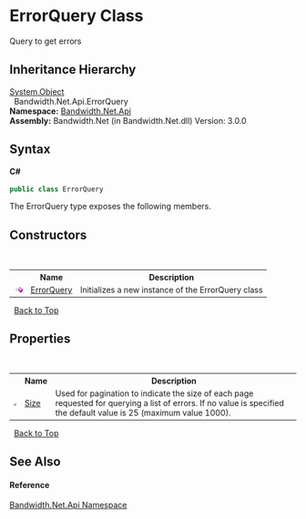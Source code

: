 ﻿# ErrorQuery Class
 

Query to get errors


## Inheritance Hierarchy
<a href="http://msdn2.microsoft.com/en-us/library/e5kfa45b" target="_blank">System.Object</a><br />&nbsp;&nbsp;Bandwidth.Net.Api.ErrorQuery<br />
**Namespace:**&nbsp;<a href ="N_Bandwidth_Net_Api.md">Bandwidth.Net.Api</a><br />**Assembly:**&nbsp;Bandwidth.Net (in Bandwidth.Net.dll) Version: 3.0.0

## Syntax

**C#**<br />
``` C#
public class ErrorQuery
```

The ErrorQuery type exposes the following members.


## Constructors
&nbsp;<table><tr><th></th><th>Name</th><th>Description</th></tr><tr><td>![Public method](media/pubmethod.gif "Public method")</td><td><a href ="M_Bandwidth_Net_Api_ErrorQuery__ctor.md">ErrorQuery</a></td><td>
Initializes a new instance of the ErrorQuery class</td></tr></table>&nbsp;
<a href="#errorquery-class">Back to Top</a>

## Properties
&nbsp;<table><tr><th></th><th>Name</th><th>Description</th></tr><tr><td>![Public property](media/pubproperty.gif "Public property")</td><td><a href ="P_Bandwidth_Net_Api_ErrorQuery_Size.md">Size</a></td><td>
Used for pagination to indicate the size of each page requested for querying a list of errors. If no value is specified the default value is 25 (maximum value 1000).</td></tr></table>&nbsp;
<a href="#errorquery-class">Back to Top</a>

## See Also


#### Reference
<a href ="N_Bandwidth_Net_Api.md">Bandwidth.Net.Api Namespace</a><br />